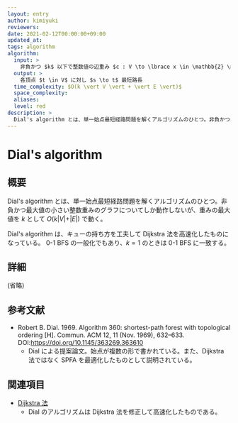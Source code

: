 ```yaml
---
layout: entry
author: kimiyuki
reviewers:
date: 2021-02-12T00:00:00+09:00
updated_at:
tags: algorithm
algorithm:
  input: >
    非負かつ $k$ 以下で整数値の辺重み $c : V \to \lbrace x \in \mathbb{Z} \mid 0 \le x \lt k \rbrace$ 付き有向グラフ $G = (V, E)$ および頂点 $s \in V$
  output: >
    各頂点 $t \in V$ に対し $s \to t$ 最短路長
  time_complexity: $O(k \vert V \vert + \vert E \vert)$
  space_complexity:
  aliases:
  level: red
description: >
  Dial's algorithm とは、単一始点最短経路問題を解くアルゴリズムのひとつ。非負かつ最大値の小さい整数重みのグラフについてしか動作しないが、重みの最大値を $k$ として $O(k \vert V \vert + \vert E \vert)$ で動く。キューの持ち方を工夫して Dijkstra 法をさらに高速化したものになっている。0-1 BFS の一般化でもあり、$k = 1$ のときは 0-1 BFS に一致する。
---
```


# Dial's algorithm

## 概要

Dial's algorithm とは、単一始点最短経路問題を解くアルゴリズムのひとつ。非負かつ最大値の小さい整数重みのグラフについてしか動作しないが、重みの最大値を $k$ として $O(k \vert V \vert + \vert E \vert)$ で動く。

Dial's algorithm は、キューの持ち方を工夫して Dijkstra 法を高速化したものになっている。
0-1 BFS の一般化でもあり、$k = 1$ のときは 0-1 BFS に一致する。

## 詳細

(省略)

## 参考文献

-   Robert B. Dial. 1969. Algorithm 360: shortest-path forest with topological ordering [H]. Commun. ACM 12, 11 (Nov. 1969), 632–633. DOI:<https://doi.org/10.1145/363269.363610>
    -   Dial による提案論文。始点が複数の形で書かれている。また、Dijkstra 法ではなく SPFA を最適化したものとして説明されている。

## 関連項目

-   [Dijkstra 法](/dijkstra)
    -   Dial のアルゴリズムは Dijkstra 法を修正して高速化したものである。
